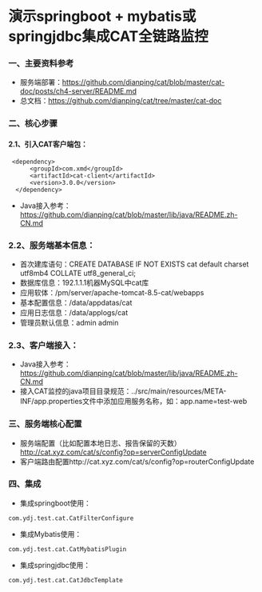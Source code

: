 # 演示springboot + mybatis或springjdbc集成CAT全链路监控 

### 一、主要资料参考
- 服务端部署：https://github.com/dianping/cat/blob/master/cat-doc/posts/ch4-server/README.md
- 总文档：https://github.com/dianping/cat/tree/master/cat-doc

### 二、核心步骤
#### 2.1、引入CAT客户端包：
```
 <dependency>
      <groupId>com.xmd</groupId>
      <artifactId>cat-client</artifactId>
      <version>3.0.0</version>
  </dependency>
```
- Java接入参考：https://github.com/dianping/cat/blob/master/lib/java/README.zh-CN.md

### 2.2、服务端基本信息：
- 首次建库语句：CREATE DATABASE IF NOT EXISTS cat default charset utf8mb4 COLLATE utf8_general_ci;
- 数据库信息：192.1.1.1机器MySQL中cat库
- 应用软体：/pm/server/apache-tomcat-8.5-cat/webapps
- 基本配置信息：/data/appdatas/cat
- 应用日志信息：/data/applogs/cat
- 管理员默认信息：admin  admin

### 2.3、客户端接入：
- Java接入参考：https://github.com/dianping/cat/blob/master/lib/java/README.zh-CN.md
- 接入CAT监控的java项目目录规范：../src/main/resources/META-INF/app.properties文件中添加应用服务名称，如：app.name=test-web

### 三、服务端核心配置
- 服务端配置（比如配置本地日志、报告保留的天数）http://cat.xyz.com/cat/s/config?op=serverConfigUpdate
- 客户端路由配置http://cat.xyz.com/cat/s/config?op=routerConfigUpdate

### 四、集成
- 集成springboot使用：
```
com.ydj.test.cat.CatFilterConfigure
```
- 集成Mybatis使用：
```
com.ydj.test.cat.CatMybatisPlugin
```
- 集成springjdbc使用：
```
com.ydj.test.cat.CatJdbcTemplate
```